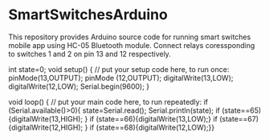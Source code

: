 # SmartSwitchesArduino
This repository provides Arduino source code for running smart switches mobile app using HC-05 Bluetooth module. Connect relays coressponding to switches 1 and 2 on pin 13 and 12 respectively.


int state=0;
void setup() {
  // put your setup code here, to run once:
pinMode(13,OUTPUT);
pinMode (12,OUTPUT);
digitalWrite(13,LOW);
digitalWrite(12,LOW);
Serial.begin(9600);
}

void loop() {
  // put your main code here, to run repeatedly:
if (Serial.available()>0){
  state=Serial.read();
  Serial.println(state);
  if (state==65){digitalWrite(13,HIGH);
    }
  if (state==66){digitalWrite(13,LOW);}
  if (state==67){digitalWrite(12,HIGH);
    }
  if (state==68){digitalWrite(12,LOW);}}
